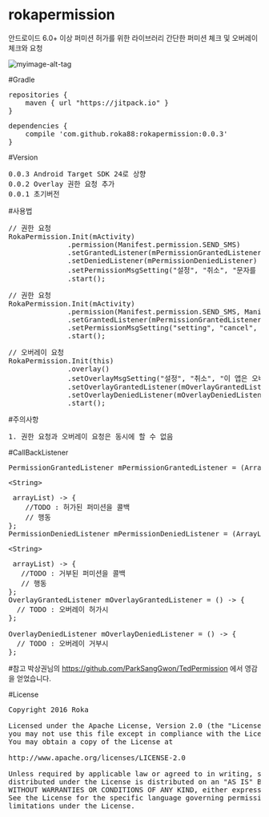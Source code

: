 # rokapermission
안드로이드 6.0+ 이상 퍼미션 허가를 위한 라이브러리
간단한 퍼미션 체크 및 오버레이 체크와 요청

![myimage-alt-tag](http://lycle.co.kr/images/t_1475674282616_user_event.png)

#Gradle

<pre>
repositories {
    maven { url "https://jitpack.io" }
}
</pre>

<pre>
dependencies {
    compile 'com.github.roka88:rokapermission:0.0.3'
}
</pre>

#Version
<pre>
0.0.3 Android Target SDK 24로 상향
0.0.2 Overlay 권한 요청 추가
0.0.1 초기버전
</pre>


#사용법
<pre>
// 권한 요청
RokaPermission.Init(mActivity)
              .permission(Manifest.permission.SEND_SMS)
              .setGrantedListener(mPermissionGrantedListener)
              .setDeniedListener(mPermissionDeniedListener)
              .setPermissionMsgSetting("설정", "취소", "문자를 전송하시려면 동의해주셔야 합니다.")
              .start();
</pre>


<pre>
// 권한 요청
RokaPermission.Init(mActivity)
              .permission(Manifest.permission.SEND_SMS, Manifest.permission.CAMERA)
              .setGrantedListener(mPermissionGrantedListener)
              .setPermissionMsgSetting("setting", "cancel", "you should ...")
              .start();
</pre>

<pre>
// 오버레이 요청
RokaPermission.Init(this)
              .overlay()
              .setOverlayMsgSetting("설정", "취소", "이 앱은 오버레이 설정이 허가되어야 합니다,")
              .setOverlayGrantedListener(mOverlayGrantedListener)
              .setOverlayDeniedListener(mOverlayDeniedListener)
              .start();
</pre>

#주의사항
<pre>
1. 권한 요청과 오버레이 요청은 동시에 할 수 없음
</pre>


#CallBackListener

<pre>
PermissionGrantedListener mPermissionGrantedListener = (ArrayList<xmp><String></xmp> arrayList) -> {
    //TODO : 허가된 퍼미션을 콜백
    // 행동
};
PermissionDeniedListener mPermissionDeniedListener = (ArrayList<xmp><String></xmp> arrayList) -> {
   //TODO : 거부된 퍼미션을 콜백
   // 행동
};
OverlayGrantedListener mOverlayGrantedListener = () -> {
  // TODO : 오버레이 허가시
};

OverlayDeniedListener mOverlayDeniedListener = () -> {
  // TODO : 오버레이 거부시
};
</pre>



#참고
박상권님의 https://github.com/ParkSangGwon/TedPermission 에서 영감을 얻었습니다.

#License
<pre>
Copyright 2016 Roka

Licensed under the Apache License, Version 2.0 (the "License");
you may not use this file except in compliance with the License.
You may obtain a copy of the License at

http://www.apache.org/licenses/LICENSE-2.0

Unless required by applicable law or agreed to in writing, software
distributed under the License is distributed on an "AS IS" BASIS,
WITHOUT WARRANTIES OR CONDITIONS OF ANY KIND, either express or implied.
See the License for the specific language governing permissions and
limitations under the License.
</pre>

